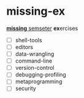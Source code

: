 # missing-ex

[**missing** semseter](https://missing.csail.mit.edu/) **ex**ercises

- [ ] shell-tools
- [ ] editors
- [ ] data-wrangling
- [ ] command-line
- [ ] version-control
- [ ] debugging-profiling
- [ ] metaprogramming
- [ ] security
